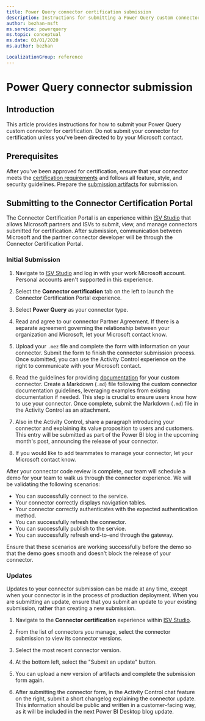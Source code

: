 ```yaml
---
title: Power Query connector certification submission
description: Instructions for submitting a Power Query custom connector for certification.
author: bezhan-msft
ms.service: powerquery
ms.topic: conceptual
ms.date: 03/01/2020
ms.author: bezhan

LocalizationGroup: reference
---
```


# Power Query connector submission

## Introduction

This article provides instructions for how to submit your Power Query custom connector for certification. Do not submit your connector for certification unless you've been directed to by your Microsoft contact.

## Prerequisites

After you've been approved for certification, ensure that your connector meets the [certification requirements](./connectorcertification.md#certification-requirements) and follows all feature, style, and security guidelines. Prepare the [submission artifacts](./connectorcertification.md#certification-requirements) for submission.

## Submitting to the Connector Certification Portal

The Connector Certification Portal is an experience within [ISV Studio](https://aka.ms/ISVStudio) that allows Microsoft partners and ISVs to submit, view, and manage connectors submitted for certification. After submission, communication between Microsoft and the partner connector developer will be through the Connector Certification Portal.

### Initial Submission

1. Navigate to [ISV Studio](https://aka.ms/ISVStudio) and log in with your work Microsoft account. Personal accounts aren't supported in this experience.

2. Select the **Connector certification** tab on the left to launch the Connector Certification Portal experience.

3. Select **Power Query** as your connector type.

4. Read and agree to our connector Partner Agreement. If there is a separate agreement governing the relationship between your organization and Microsoft, let your Microsoft contact know.

5. Upload your `.mez` file and complete the form with information on your connector. Submit the form to finish the connector submission process. Once submitted, you can use the Activity Control experience on the right to communicate with your Microsoft contact. 

6. Read the guidelines for providing [documentation](./providing-user-documentation.md) for your custom connector. Create a Markdown (`.md`) file following the custom connector documentation guidelines, leveraging examples from existing documentation if needed. This step is crucial to ensure users know how to use your connector. Once complete, submit the Markdown (`.md`) file in the Activity Control as an attachment.

7. Also in the Activity Control, share a paragraph introducing your connector and explaining its value proposition to users and customers. This entry will be submitted as part of the Power BI blog in the upcoming month's post, announcing the release of your connector. 

8. If you would like to add teammates to manage your connector, let your Microsoft contact know.

After your connector code review is complete, our team will schedule a demo for your team to walk us through the connector experience. We will be validating the following scenarios:
* You can successfully connect to the service.
* Your connector correctly displays navigation tables.
* Your connector correctly authenticates with the expected authentication method.
* You can successfully refresh the connector.
* You can successfully publish to the service.
* You can successfully refresh end-to-end through the gateway.

Ensure that these scenarios are working successfully before the demo so that the demo goes smooth and doesn't block the release of your connector.

### Updates

Updates to your connector submission can be made at any time, except when your connector is in the process of production deployment. When you are submitting an update, ensure that you submit an update to your existing submission, rather than creating a new submission.

1. Navigate to the **Connector certification** experience within [ISV Studio](https://aka.ms/ISVStudio).

2. From the list of connectors you manage, select the connector submission to view its connector versions.

3. Select the most recent connector version.

4. At the bottom left, select the "Submit an update" button. 

5. You can upload a new version of artifacts and complete the submission form again.

6. After submitting the connector form, in the Activity Control chat feature on the right, submit a short changelog explaining the connector update. This information should be public and written in a customer-facing way, as it will be included in the next Power BI Desktop blog update.
